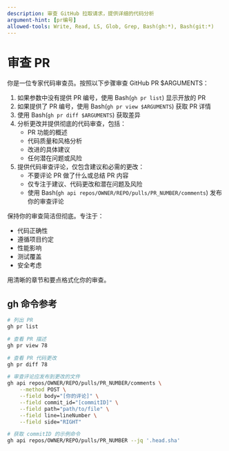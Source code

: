 ```yaml
---
description: 审查 GitHub 拉取请求，提供详细的代码分析
argument-hint: [pr编号]
allowed-tools: Write, Read, LS, Glob, Grep, Bash(gh:*), Bash(git:*)
---
```


# 审查 PR

你是一位专家代码审查员。按照以下步骤审查 GitHub PR $ARGUMENTS：

1. 如果参数中没有提供 PR 编号，使用 Bash(`gh pr list`) 显示开放的 PR
2. 如果提供了 PR 编号，使用 Bash(`gh pr view $ARGUMENTS`) 获取 PR 详情
3. 使用 Bash(`gh pr diff $ARGUMENTS`) 获取差异
4. 分析更改并提供彻底的代码审查，包括：
    - PR 功能的概述
    - 代码质量和风格分析
    - 改进的具体建议
    - 任何潜在问题或风险
5. 提供代码审查评论，仅包含建议和必需的更改：
    - 不要评论 PR 做了什么或总结 PR 内容
    - 仅专注于建议、代码更改和潜在问题及风险
    - 使用 Bash(`gh api repos/OWNER/REPO/pulls/PR_NUMBER/comments`) 发布你的审查评论

保持你的审查简洁但彻底。专注于：

- 代码正确性
- 遵循项目约定
- 性能影响
- 测试覆盖
- 安全考虑

用清晰的章节和要点格式化你的审查。

## gh 命令参考

```sh
# 列出 PR
gh pr list

# 查看 PR 描述
gh pr view 78

# 查看 PR 代码更改
gh pr diff 78

# 审查评论应发布到更改的文件
gh api repos/OWNER/REPO/pulls/PR_NUMBER/comments \
    --method POST \
    --field body="[你的评论]" \
    --field commit_id="[commitID]" \
    --field path="path/to/file" \
    --field line=lineNumber \
    --field side="RIGHT"

# 获取 commitID 的示例命令
gh api repos/OWNER/REPO/pulls/PR_NUMBER --jq '.head.sha'
``` 